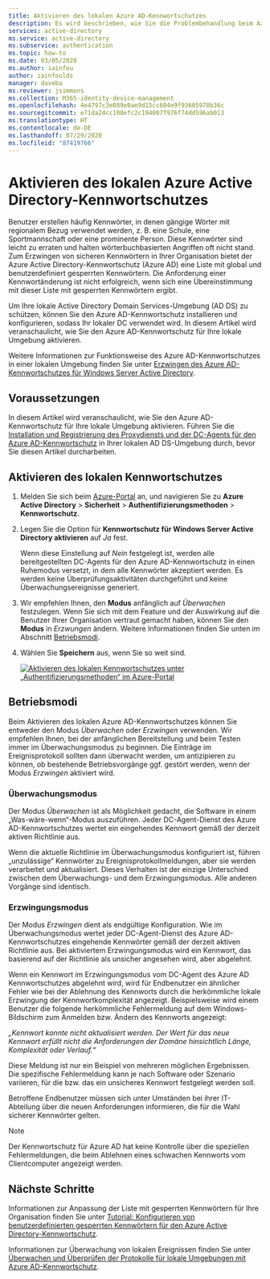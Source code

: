 ```yaml
---
title: Aktivieren des lokalen Azure AD-Kennwortschutzes
description: Es wird beschrieben, wie Sie die Problembehandlung beim Azure AD-Kennwortschutz in einer lokalen Active Directory Domain Services-Umgebung aktivieren.
services: active-directory
ms.service: active-directory
ms.subservice: authentication
ms.topic: how-to
ms.date: 03/05/2020
ms.author: iainfou
author: iainfoulds
manager: daveba
ms.reviewer: jsimmons
ms.collection: M365-identity-device-management
ms.openlocfilehash: 4e4797c3e089e0ae9d15cc604e9f93605978b36c
ms.sourcegitcommit: e71da24cc108efc2c194007f976f74dd596ab013
ms.translationtype: HT
ms.contentlocale: de-DE
ms.lasthandoff: 07/29/2020
ms.locfileid: "87419766"
---
```

# <a name="enable-on-premises-azure-active-directory-password-protection"></a>Aktivieren des lokalen Azure Active Directory-Kennwortschutzes

Benutzer erstellen häufig Kennwörter, in denen gängige Wörter mit regionalem Bezug verwendet werden, z. B. eine Schule, eine Sportmannschaft oder eine prominente Person. Diese Kennwörter sind leicht zu erraten und halten wörterbuchbasierten Angriffen oft nicht stand. Zum Erzwingen von sicheren Kennwörtern in Ihrer Organisation bietet der Azure Active Directory-Kennwortschutz (Azure AD) eine Liste mit global und benutzerdefiniert gesperrten Kennwörtern. Die Anforderung einer Kennwortänderung ist nicht erfolgreich, wenn sich eine Übereinstimmung mit dieser Liste mit gesperrten Kennwörtern ergibt.

Um Ihre lokale Active Directory Domain Services-Umgebung (AD DS) zu schützen, können Sie den Azure AD-Kennwortschutz installieren und konfigurieren, sodass Ihr lokaler DC verwendet wird. In diesem Artikel wird veranschaulicht, wie Sie den Azure AD-Kennwortschutz für Ihre lokale Umgebung aktivieren.

Weitere Informationen zur Funktionsweise des Azure AD-Kennwortschutzes in einer lokalen Umgebung finden Sie unter [Erzwingen des Azure AD-Kennwortschutzes für Windows Server Active Directory](concept-password-ban-bad-on-premises.md).

## <a name="before-you-begin"></a>Voraussetzungen

In diesem Artikel wird veranschaulicht, wie Sie den Azure AD-Kennwortschutz für Ihre lokale Umgebung aktivieren. Führen Sie die [Installation und Registrierung des Proxydiensts und der DC-Agents für den Azure AD-Kennwortschutz](howto-password-ban-bad-on-premises-deploy.md) in Ihrer lokalen AD DS-Umgebung durch, bevor Sie diesen Artikel durcharbeiten.

## <a name="enable-on-premises-password-protection"></a>Aktivieren des lokalen Kennwortschutzes

1. Melden Sie sich beim [Azure-Portal](https://portal.azure.com) an, und navigieren Sie zu **Azure Active Directory** > **Sicherheit** > **Authentifizierungsmethoden** > **Kennwortschutz**.
1. Legen Sie die Option für **Kennwortschutz für Windows Server Active Directory aktivieren** auf *Ja* fest.

    Wenn diese Einstellung auf *Nein* festgelegt ist, werden alle bereitgestellten DC-Agents für den Azure AD-Kennwortschutz in einen Ruhemodus versetzt, in dem alle Kennwörter akzeptiert werden. Es werden keine Überprüfungsaktivitäten durchgeführt und keine Überwachungsereignisse generiert.

1. Wir empfehlen Ihnen, den **Modus** anfänglich auf *Überwachen* festzulegen. Wenn Sie sich mit dem Feature und der Auswirkung auf die Benutzer Ihrer Organisation vertraut gemacht haben, können Sie den **Modus** in *Erzwungen* ändern. Weitere Informationen finden Sie unten im Abschnitt [Betriebsmodi](#modes-of-operation).
1. Wählen Sie **Speichern** aus, wenn Sie so weit sind.

    [![Aktivieren des lokalen Kennwortschutzes unter „Authentifizierungsmethoden“ im Azure-Portal](media/howto-password-ban-bad-on-premises-operations/enable-configure-custom-banned-passwords-cropped.png)](media/howto-password-ban-bad-on-premises-operations/enable-configure-custom-banned-passwords.png#lightbox)

## <a name="modes-of-operation"></a>Betriebsmodi

Beim Aktivieren des lokalen Azure AD-Kennwortschutzes können Sie entweder den Modus *Überwachen* oder *Erzwingen* verwenden. Wir empfehlen Ihnen, bei der anfänglichen Bereitstellung und beim Testen immer im Überwachungsmodus zu beginnen. Die Einträge im Ereignisprotokoll sollten dann überwacht werden, um antizipieren zu können, ob bestehende Betriebsvorgänge ggf. gestört werden, wenn der Modus *Erzwingen* aktiviert wird.

### <a name="audit-mode"></a>Überwachungsmodus

Der Modus *Überwachen* ist als Möglichkeit gedacht, die Software in einem „Was-wäre-wenn“-Modus auszuführen. Jeder DC-Agent-Dienst des Azure AD-Kennwortschutzes wertet ein eingehendes Kennwort gemäß der derzeit aktiven Richtlinie aus.

Wenn die aktuelle Richtlinie im Überwachungsmodus konfiguriert ist, führen „unzulässige“ Kennwörter zu Ereignisprotokollmeldungen, aber sie werden verarbeitet und aktualisiert. Dieses Verhalten ist der einzige Unterschied zwischen dem Überwachungs- und dem Erzwingungsmodus. Alle anderen Vorgänge sind identisch.

### <a name="enforced-mode"></a>Erzwingungsmodus

Der Modus *Erzwingen* dient als endgültige Konfiguration. Wie im Überwachungsmodus wertet jeder DC-Agent-Dienst des Azure AD-Kennwortschutzes eingehende Kennwörter gemäß der derzeit aktiven Richtlinie aus. Bei aktiviertem Erzwingungsmodus wird ein Kennwort, das basierend auf der Richtlinie als unsicher angesehen wird, aber abgelehnt.

Wenn ein Kennwort im Erzwingungsmodus vom DC-Agent des Azure AD Kennwortschutzes abgelehnt wird, wird für Endbenutzer ein ähnlicher Fehler wie bei der Ablehnung des Kennworts durch die herkömmliche lokale Erzwingung der Kennwortkomplexität angezeigt. Beispielsweise wird einem Benutzer die folgende herkömmliche Fehlermeldung auf dem Windows-Bildschirm zum Anmelden bzw. Ändern des Kennworts angezeigt:

*„Kennwort konnte nicht aktualisiert werden. Der Wert für das neue Kennwort erfüllt nicht die Anforderungen der Domäne hinsichtlich Länge, Komplexität oder Verlauf.“*

Diese Meldung ist nur ein Beispiel von mehreren möglichen Ergebnissen. Die spezifische Fehlermeldung kann je nach Software oder Szenario variieren, für die bzw. das ein unsicheres Kennwort festgelegt werden soll.

Betroffene Endbenutzer müssen sich unter Umständen bei ihrer IT-Abteilung über die neuen Anforderungen informieren, die für die Wahl sicherer Kennwörter gelten.

> [!NOTE]
> Der Kennwortschutz für Azure AD hat keine Kontrolle über die speziellen Fehlermeldungen, die beim Ablehnen eines schwachen Kennworts vom Clientcomputer angezeigt werden.

## <a name="next-steps"></a>Nächste Schritte

Informationen zur Anpassung der Liste mit gesperrten Kennwörtern für Ihre Organisation finden Sie unter [Tutorial: Konfigurieren von benutzerdefinierten gesperrten Kennwörtern für den Azure Active Directory-Kennwortschutz](tutorial-configure-custom-password-protection.md).

Informationen zur Überwachung von lokalen Ereignissen finden Sie unter [Überwachen und Überprüfen der Protokolle für lokale Umgebungen mit Azure AD-Kennwortschutz](howto-password-ban-bad-on-premises-monitor.md).
